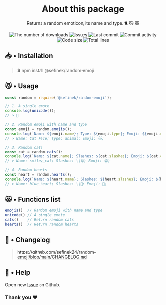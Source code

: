 <div align="center">
    <h1>About this package</h1>
    <p>Returns a random emoticon, its name and type. 🐈 🐱 🙀</p>
    <a href="https://www.npmjs.com/package/@sefinek/random-emoji" target="_blank" title="random-emoji - npm" style="text-decoration:none">
        <img src="https://img.shields.io/npm/dt/@sefinek/random-emoji.svg?maxAge=3600" alt="The number of downloads">
        <img src="https://img.shields.io/github/issues/sefinek24/random-emoji" alt="Issues">
        <img src="https://img.shields.io/github/last-commit/sefinek24/random-emoji" alt="Last commit">
        <img src="https://img.shields.io/github/commit-activity/w/sefinek24/random-emoji" alt="Commit activity">
        <img src="https://img.shields.io/github/languages/code-size/sefinek24/random-emoji" alt="Code size">
        <img src="https://img.shields.io/tokei/lines/github/sefinek24/random-emoji" alt="Total lines">
    </a>
</div>

## 📥 • Installation
> **$** npm install @sefinek/random-emoji

## 😼 • Usage
```js
const random = require('@sefinek/random-emoji');

// 1. A single emote
console.log(unicode());
// > 🥰

// 2. Random emoji with name and type
const emoji = random.emojis();
console.log(`Name: ${emoji.name}; Type: ${emoji.type}; Emoji: ${emoji.content};`);
// > Name: Cat Face; Type: animal; Emoji: 🐱;

// 3. Random cats
const cat = random.cats();
console.log(`Name: ${cat.name}; Slashes: ${cat.slashes}; Emoji: ${cat.content};`);
// > Name: smiley_cat; Slashes: \\😺; Emoji: 😺;

// 4. Random hearts
const heart = random.hearts();
console.log(`Name: ${heart.name}; Slashes: ${heart.slashes}; Emoji: ${heart.content};`);
// > Name: blue_heart; Slashes: \\💙; Emoji: 💙;
```

## 😻 • Functions list
```js
emojis()  // Random emoji with name and type
unicode() // A single emote
cats()    // Return random cats
hearts()  // Return random hearts
```

## 📝 • Changelog
> <a href="https://github.com/sefinek24/random-emoji/blob/main/CHANGELOG.md" target="_blank" title="random-emoji/CHANGELOG.md at main · sefinek24/random-emoji">https://github.com/sefinek24/random-emoji/blob/main/CHANGELOG.md</a>

## 🤝 • Help
Open new <a href="https://github.com/sefinek24/random-emoji/issues/new/choose" target="_blank">Issue</a> on Github.  
  
### Thank you ❤️